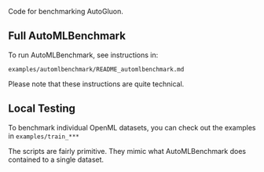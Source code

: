 Code for benchmarking AutoGluon.

## Full AutoMLBenchmark

To run AutoMLBenchmark, see instructions in:

`examples/automlbenchmark/README_automlbenchmark.md`

Please note that these instructions are quite technical.

## Local Testing

To benchmark individual OpenML datasets, you can check out the examples in `examples/train_***`

The scripts are fairly primitive. They mimic what AutoMLBenchmark does contained to a single dataset.
